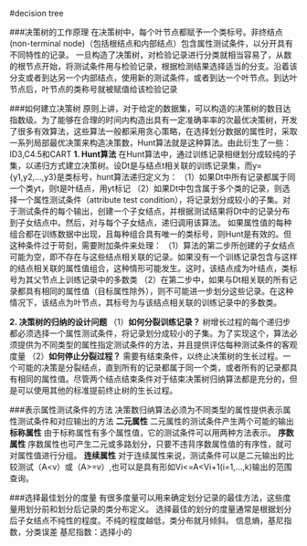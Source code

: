 #decision tree

###决策树的工作原理
在决策树中，每个叶节点都赋予一个类标号。非终结点(non-terminal node)（包括根结点和内部结点）包含属性测试条件，以分开具有不同特性的记录。
一旦构造了决策树，对检验记录进行分类就相当容易了，从数的根节点开始，将测试条件用与检验记录，根据检测结果选择适当的分支。沿着该分支或者到达另一个内部结点，使用新的测试条件，或者到达一个叶节点。到达叶节点后，叶节点的类称号就被赋值给该检验记录
<!--more-->
###如何建立决策树
原则上讲，对于给定的数据集，可以构造的决策树的数目达指数级。为了能够在合理的时间内构造出具有一定准确率率的次最优决策树，开发了很多有效算法，这些算法一般都采用贪心策略，在选择划分数据的属性时，采取一系列局部最优决策来构造决策数，Hunt算法就是这种算法。由此衍生了一些：ID3,C4.5和CART
**1. Hunt算法**
在Hunt算法中，通过训练记录相继划分成较纯的子集，以递归方式建立决策树。设Dt是与结点t相关联的训练记录集，而y={y1,y2,...,y3}是类标号，hunt算法递归定义为：
	（1）如果Dt中所有记录都属于同一个类yt，则t是叶结点，用yt标记
	（2）如果Dt中包含属于多个类的记录，则选择一个属性测试条件（attribute test condition），将记录划分成较小的子集。对于测试条件的每个输出，创建一个子女结点，并根据测试结果将Dt中的记录分布到子女结点中。然后，对与每个子女结点，递归调用该算法。
如果属性值的每种组合都在训练数据中出现，且每种组合具有唯一的类标号，则Hunt是有效的。但这种条件过于苛刻，需要附加条件来处理：
	（1）算法的第二步所创建的子女结点可能为空，即不存在与这些结点相关联的记录。如果没有一个训练记录包含与这样的结点相关联的属性值组合，这种情形可能发生。这时，该结点成为叶结点，类标号为其父节点上训练记录中的多数类
	（2）在第二步中，如果与Dt相关联的所有记录都具有相同的属性值（目标属性除外），则不可能进一步划分这些记录。在这种情况下，该结点为叶节点，其标号为与该结点相关联的训练记录中的多数类。

**2. 决策树的归纳的设计问题**
 	（1）**如何分裂训练记录？**   树增长过程的每个递归步都必须选择一个属性测试条件，将记录划分成较小的子集。为了实现这个，算法必须提供为不同类型的属性指定测试条件的方法，并且提供评估每种测试条件的客观度量
	（2）**如何停止分裂过程？**   需要有结束条件，以终止决策树的生长过程。一个可能的决策是分裂结点，直到所有的记录都属于同一个类，或者所有的记录都具有相同的属性值。尽管两个结点结束条件对于结束决策树归纳算法都是充分的，但是可以使用其他的标准提前终止树的生长过程。

###表示属性测试条件的方法
决策数归纳算法必须为不同类型的属性提供表示属性测试条件和对应输出的方法
**二元属性**     二元属性的测试条件产生两个可能的输出
**标称属性**     由于标称属性有多个属性值，它的测试条件可以用两种方法表示。
**序数属性**     序数属性也可产生二元或多路划分，只要不违背序数属性值的有序性，就可对属性值进行分组。
**连续属性**     对于连续属性来说，测试条件可以是二元输出的比较测试（A<v）或（A>=v）,也可以是具有形如Vi<=A<Vi+1(i=1,...,k)输出的范围查询。

###选择最佳划分的度量
有很多度量可以用来确定划分记录的最佳方法，这些度量用划分前和划分后记录的类分布定义。
选择最佳的划分的度量通常是根据划分后子女结点不纯性的程度。不纯的程度越低，类分布就月倾斜。
信息熵，基尼指数，分类误差
基尼指数：选择小的
